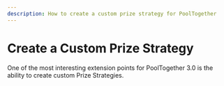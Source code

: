 ```yaml
---
description: How to create a custom prize strategy for PoolTogether
---
```


# Create a Custom Prize Strategy

One of the most interesting extension points for PoolTogether 3.0 is the ability to create custom Prize Strategies.

